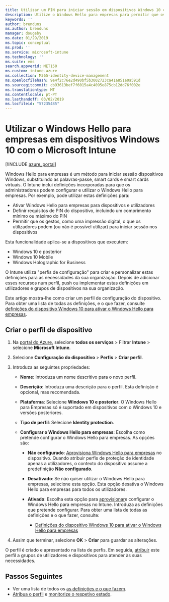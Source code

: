 ```yaml
---
title: Utilizar um PIN para iniciar sessão em dispositivos Windows 10 com o Microsoft Intune – Azure | Documentos da Microsoft
description: Utilize o Windows Hello para empresas para permitir que os utilizadores iniciem sessão em dispositivos através de um PIN, uma impressão digital e muito mais. Criar um perfil de configuração de proteção de identidade no Intune para dispositivos Windows 10 com estas definições e atribuir o perfil a grupos de utilizadores e grupos de dispositivos.
keywords: ''
author: brenduns
ms.author: brenduns
manager: dougeby
ms.date: 01/29/2019
ms.topic: conceptual
ms.prod: ''
ms.service: microsoft-intune
ms.technology: ''
ms.suite: ems
search.appverid: MET150
ms.custom: intune-azure
ms.collection: M365-identity-device-management
ms.openlocfilehash: 9e4f2c76e2d490bf5b3002723ca41a851e0a591d
ms.sourcegitcommit: cb93613bef7f6015a4c4095e875cb12dd76f002e
ms.translationtype: MT
ms.contentlocale: pt-PT
ms.lasthandoff: 03/02/2019
ms.locfileid: "57235485"
---
```

# <a name="use-windows-hello-for-business-on-windows-10-devices-with-microsoft-intune"></a>Utilizar o Windows Hello para empresas em dispositivos Windows 10 com o Microsoft Intune

[!INCLUDE [azure_portal](./includes/azure_portal.md)]

Windows Hello para empresas é um método para iniciar sessão dispositivos Windows, substituindo as palavras-passe, smart cards e smart cards virtuais. O Intune inclui definições incorporadas para que os administradores podem configurar e utilizar o Windows Hello para empresas. Por exemplo, pode utilizar estas definições para:

- Ativar Windows Hello para empresas para dispositivos e utilizadores
- Definir requisitos de PIN do dispositivo, incluindo um comprimento mínimo ou máximo do PIN
- Permitir que os gestos, como uma impressão digital, o que os utilizadores podem (ou não é possível utilizar) para iniciar sessão nos dispositivos

Esta funcionalidade aplica-se a dispositivos que executem:

- Windows 10 e posterior
- Windows 10 Mobile
- Windows Holographic for Business

O Intune utiliza "perfis de configuração" para criar e personalizar estas definições para as necessidades da sua organização. Depois de adicionar esses recursos num perfil, push ou implementar estas definições em utilizadores e grupos de dispositivos na sua organização.

Este artigo mostra-lhe como criar um perfil de configuração do dispositivo. Para obter uma lista de todas as definições, e o que fazer, consulte [definições do dispositivo Windows 10 para ativar o Windows Hello para empresas](identity-protection-windows-settings.md).

## <a name="create-the-device-profile"></a>Criar o perfil de dispositivo

1. Na [portal do Azure](https://portal.azure.com), selecione **todos os serviços** > Filtrar **Intune** > selecione **Microsoft Intune**.
2. Selecione **Configuração do dispositivo** > **Perfis** > **Criar perfil**.
3. Introduza as seguintes propriedades:

    - **Nome**: Introduza um nome descritivo para o novo perfil.
    - **Descrição**: Introduza uma descrição para o perfil. Esta definição é opcional, mas recomendada.
    - **Plataforma**: Selecione **Windows 10 e posterior**. O Windows Hello para Empresas só é suportado em dispositivos com o Windows 10 e versões posteriores.
    - **Tipo de perfil**: Selecione **Identity protection**.
    - **Configurar o Windows Hello para empresas**: Escolha como pretende configurar o Windows Hello para empresas. As opções são:

        - **Não configurado**: [Aprovisiona Windows Hello para empresas](https://docs.microsoft.com/windows/security/identity-protection/hello-for-business/hello-how-it-works-provisioning) no dispositivo. Quando atribuir perfis de proteção de identidade apenas a utilizadores, o contexto do dispositivo assume a predefinição **Não configurado**.
        - **Desativado**: Se não quiser utilizar o Windows Hello para empresas, selecione esta opção. Esta opção desativa o Windows Hello para empresas para todos os utilizadores.
        - **Ativado**: Escolha esta opção para [aprovisionar]((https://docs.microsoft.com/windows/security/identity-protection/hello-for-business/hello-how-it-works-provisioning))e configurar o Windows Hello para empresas no Intune. Introduza as definições que pretende configurar. Para obter uma lista de todas as definições e o que fazer, consulte:

            - [Definições do dispositivo Windows 10 para ativar o Windows Hello para empresas](identity-protection-windows-settings.md)

4. Assim que terminar, selecione **OK** > **Criar** para guardar as alterações.

O perfil é criado e apresentado na lista de perfis. Em seguida, [atribuir](device-profile-assign.md) este perfil a grupos de utilizadores e dispositivos para atender às suas necessidades.

<!--  Removing image as part of design review; retaining source until we known the disposition.

## Example of device restriction settings

In this high-level example, you'll create a device restriction policy that blocks the use of the built-in camera app on Android devices.

![How to disable the camera on Android devices](./media/disable-android-camera.png)

-->

## <a name="next-steps"></a>Passos Seguintes

- Ver uma lista de todos os [as definições e o que fazem](identity-protection-windows-settings.md).
- [Atribua o perfil](device-profile-assign.md) e [monitorize o respetivo estado](device-profile-monitor.md).
